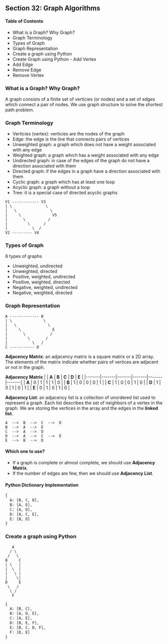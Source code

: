 ## Section 32: Graph Algorithms

#### Table of Contents
- What is a Graph? Why Graph?
- Graph Terminology
- Types of Graph
- Graph Representation
- Create a graph using Python
- Create Graph using Python - Add Vertex
- Add Edge
- Remove Edge
- Remove Vertex

### What is a Graph? Why Graph?
A graph consists of a finite set of verticies (or nodes) and a set of edges 
which connect a pair of nodes. We use graph structure to solve the shortest path problem.


### Graph Terminology
- Verticies (vertex): verticies are the nodes of the graph
- Edge: the edge is the line that connects pairs of vertices
- Unweighted graph: a graph which does not have a weight associated with any edge
- Weighted graph: a graph which has a weight associated with any edge
- Undirected graph: in case of the edges of the graph do not have a direction associated with them
- Directed graph: if the edges in a graph have a direction associated with them
- Cyclic graph: a graph which has at least one loop
- Acyclic graph: a graph without a loop
- Tree: it is a special case of directed acyclic graphs
```
V1 ------------ V3
| \               \
|   \               \
|     \              V5
|       \          / 
|         \      /  
|           \  /
V2 --------- V4
```

### Types of Graph
6 types of graphs
- Unweighted, undirected
- Unweighted, directed
- Positive, weighted, undirected
- Positive, weighted, directed
- Negative, weighted, undirected
- Negative, weighted, directed

### Graph Representation

```
A ------------- B
| \              \
|   \              \
|     \              E
|       \           / 
|         \       /  
|           \   /
C ----------- D
```

**Adjacency Matrix**: an adjacency matrix is a square matrix or a 2D array. The elements of the matrix indicate whether pairs of vertices are adjacent or not in the graph.


**Adjacency Matrix**
|       | **A** | **B** | **C** | **D** | **E** |
|-------|-------|-------|-------|-------|-------|
| **A** | 0     | 1     | 1     | 1     | 0     |
| **B** | 1     | 0     | 0     | 0     | 1     |
| **C** | 1     | 0     | 0     | 1     | 0     |
| **D** | 1     | 0     | 1     | 0     | 1     |
| **E** | 0     | 1     | 0     | 1     | 0     |


**Adjacency List**: an adjacency list is a collection of unordered list used to represent a graph. 
Each list describes the set of neighbors of a vertex in the graph.
We are storing the vertices in the array and the edges in the **linked list**.
```
A  -->  B  -->  C  -->  D 
B  -->  A  -->  E         
C  -->  A  -->  D         
D  -->  A  -->  C  -->  E 
E  -->  B  -->  D         
```

#### Which one to use?
- If a graph is complete or almost complete, we should use **Adjacency Matrix**.
- If the number of edges are few, then we should use **Adjacency List**.

#### Python Dictionary Implementation
```python
{
  A: [B, C, D],
  B: [A, E],
  C: [A, D],
  D: [A, C, E],
  E: [B, D]
}
```


### Create a graph using Python
```
   A
  / \
 /   \
B     C
| \   |
|  \  |  
|   \ |  
|    \|  
D     E 
 \   /
  \ /
   F
```
```python
{
  A: [B, C],
  B: [A, D, E],
  C: [A, E],
  D: [B, E, F],
  E: [B, C, D, F],
  F: [D, E]
}
```
